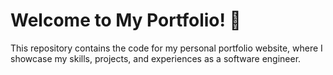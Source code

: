 
# Welcome to My Portfolio! 🌟  

This repository contains the code for my personal portfolio website, where I showcase my skills, projects, and experiences as a software engineer.  
 
